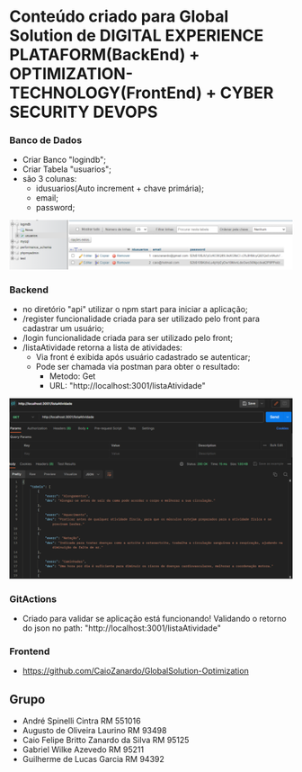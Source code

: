 # Conteúdo criado para Global Solution de DIGITAL EXPERIENCE PLATAFORM(BackEnd) + OPTIMIZATION-TECHNOLOGY(FrontEnd) + CYBER SECURITY DEVOPS

### Banco de Dados

- Criar Banco "logindb";
- Criar Tabela "usuarios";
- são 3 colunas:
  - idusuarios(Auto increment + chave primária);
  - email;
  - password;

![PRINT!](tabela.png)

### Backend

- no diretório "api" utilizar o npm start para iniciar a aplicação;
- /register funcionalidade criada para ser utilizado pelo front para cadastrar um usuário;
- /login funcionalidade criada para ser utilizado pelo front;
- /listaAtividade retorna a lista de atividades:
  - Via front é exibida após usuário cadastrado se autenticar;
  - Pode ser chamada via postman para obter o resultado:
    - Metodo: Get
    - URL: "http://localhost:3001/listaAtividade"
   
![PRINT!](postman.png)

### GitActions

- Criado para validar se aplicação está funcionando! Validando o retorno do json no path: "http://localhost:3001/listaAtividade"

### Frontend

- https://github.com/CaioZanardo/GlobalSolution-Optimization
  
## Grupo

- André Spinelli Cintra RM 551016
- Augusto de Oliveira Laurino RM 93498
- Caio Felipe Britto Zanardo da Silva RM 95125
- Gabriel Wilke Azevedo RM 95211
- Guilherme de Lucas Garcia RM 94392
